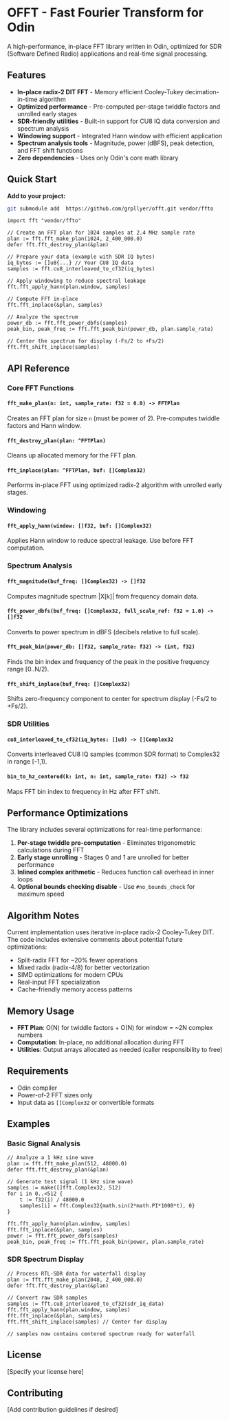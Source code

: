 # OFFT - Fast Fourier Transform for Odin

A high-performance, in-place FFT library written in Odin, optimized for SDR (Software Defined Radio) applications and real-time signal processing.

## Features

- **In-place radix-2 DIT FFT** - Memory efficient Cooley-Tukey decimation-in-time algorithm
- **Optimized performance** - Pre-computed per-stage twiddle factors and unrolled early stages
- **SDR-friendly utilities** - Built-in support for CU8 IQ data conversion and spectrum analysis
- **Windowing support** - Integrated Hann window with efficient application
- **Spectrum analysis tools** - Magnitude, power (dBFS), peak detection, and FFT shift functions
- **Zero dependencies** - Uses only Odin's core math library

## Quick Start

**Add to your project:**
```bash
git submodule add  https://github.com/grpllyer/offt.git vendor/ffto
```

```odin
import fft "vendor/ffto"

// Create an FFT plan for 1024 samples at 2.4 MHz sample rate
plan := fft.fft_make_plan(1024, 2_400_000.0)
defer fft.fft_destroy_plan(&plan)

// Prepare your data (example with SDR IQ bytes)
iq_bytes := []u8{...} // Your CU8 IQ data
samples := fft.cu8_interleaved_to_cf32(iq_bytes)

// Apply windowing to reduce spectral leakage
fft.fft_apply_hann(plan.window, samples)

// Compute FFT in-place
fft.fft_inplace(&plan, samples)

// Analyze the spectrum
power_db := fft.fft_power_dbfs(samples)
peak_bin, peak_freq := fft.fft_peak_bin(power_db, plan.sample_rate)

// Center the spectrum for display (-Fs/2 to +Fs/2)
fft.fft_shift_inplace(samples)
```

## API Reference

### Core FFT Functions

#### `fft_make_plan(n: int, sample_rate: f32 = 0.0) -> FFTPlan`
Creates an FFT plan for size `n` (must be power of 2). Pre-computes twiddle factors and Hann window.

#### `fft_destroy_plan(plan: ^FFTPlan)`
Cleans up allocated memory for the FFT plan.

#### `fft_inplace(plan: ^FFTPlan, buf: []Complex32)`
Performs in-place FFT using optimized radix-2 algorithm with unrolled early stages.

### Windowing

#### `fft_apply_hann(window: []f32, buf: []Complex32)`
Applies Hann window to reduce spectral leakage. Use before FFT computation.

### Spectrum Analysis

#### `fft_magnitude(buf_freq: []Complex32) -> []f32`
Computes magnitude spectrum |X[k]| from frequency domain data.

#### `fft_power_dbfs(buf_freq: []Complex32, full_scale_ref: f32 = 1.0) -> []f32`
Converts to power spectrum in dBFS (decibels relative to full scale).

#### `fft_peak_bin(power_db: []f32, sample_rate: f32) -> (int, f32)`
Finds the bin index and frequency of the peak in the positive frequency range [0..N/2).

#### `fft_shift_inplace(buf_freq: []Complex32)`
Shifts zero-frequency component to center for spectrum display (-Fs/2 to +Fs/2).

### SDR Utilities

#### `cu8_interleaved_to_cf32(iq_bytes: []u8) -> []Complex32`
Converts interleaved CU8 IQ samples (common SDR format) to Complex32 in range [-1,1).

#### `bin_to_hz_centered(k: int, n: int, sample_rate: f32) -> f32`
Maps FFT bin index to frequency in Hz after FFT shift.

## Performance Optimizations

The library includes several optimizations for real-time performance:

1. **Per-stage twiddle pre-computation** - Eliminates trigonometric calculations during FFT
2. **Early stage unrolling** - Stages 0 and 1 are unrolled for better performance  
3. **Inlined complex arithmetic** - Reduces function call overhead in inner loops
4. **Optional bounds checking disable** - Use `#no_bounds_check` for maximum speed

## Algorithm Notes

Current implementation uses iterative in-place radix-2 Cooley-Tukey DIT. The code includes extensive comments about potential future optimizations:

- Split-radix FFT for ~20% fewer operations
- Mixed radix (radix-4/8) for better vectorization
- SIMD optimizations for modern CPUs
- Real-input FFT specialization
- Cache-friendly memory access patterns

## Memory Usage

- **FFT Plan**: O(N) for twiddle factors + O(N) for window = ~2N complex numbers
- **Computation**: In-place, no additional allocation during FFT
- **Utilities**: Output arrays allocated as needed (caller responsibility to free)

## Requirements

- Odin compiler
- Power-of-2 FFT sizes only
- Input data as `[]Complex32` or convertible formats

## Examples

### Basic Signal Analysis
```odin
// Analyze a 1 kHz sine wave
plan := fft.fft_make_plan(512, 48000.0)
defer fft.fft_destroy_plan(&plan)

// Generate test signal (1 kHz sine wave)
samples := make([]fft.Complex32, 512)
for i in 0..<512 {
    t := f32(i) / 48000.0
    samples[i] = fft.Complex32{math.sin(2*math.PI*1000*t), 0}
}

fft.fft_apply_hann(plan.window, samples)
fft.fft_inplace(&plan, samples)
power := fft.fft_power_dbfs(samples)
peak_bin, peak_freq := fft.fft_peak_bin(power, plan.sample_rate)
```

### SDR Spectrum Display
```odin
// Process RTL-SDR data for waterfall display
plan := fft.fft_make_plan(2048, 2_400_000.0)
defer fft.fft_destroy_plan(&plan)

// Convert raw SDR samples
samples := fft.cu8_interleaved_to_cf32(sdr_iq_data)
fft.fft_apply_hann(plan.window, samples)
fft.fft_inplace(&plan, samples)
fft.fft_shift_inplace(samples) // Center for display

// samples now contains centered spectrum ready for waterfall
```

## License

[Specify your license here]

## Contributing

[Add contribution guidelines if desired]